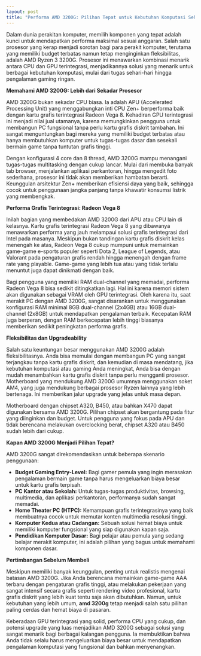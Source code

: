 ```yaml
---
layout: post
title: "Performa AMD 3200G: Pilihan Tepat untuk Kebutuhan Komputasi Sehari-hari dan Entri Gaming"
---
```


Dalam dunia perakitan komputer, memilih komponen yang tepat adalah kunci untuk mendapatkan performa maksimal sesuai anggaran. Salah satu prosesor yang kerap menjadi sorotan bagi para perakit komputer, terutama yang memiliki budget terbatas namun tetap menginginkan fleksibilitas, adalah AMD Ryzen 3 3200G. Prosesor ini menawarkan kombinasi menarik antara CPU dan GPU terintegrasi, menjadikannya solusi yang menarik untuk berbagai kebutuhan komputasi, mulai dari tugas sehari-hari hingga pengalaman gaming ringan.

**Memahami AMD 3200G: Lebih dari Sekadar Prosesor**

AMD 3200G bukan sekadar CPU biasa. Ia adalah APU (Accelerated Processing Unit) yang menggabungkan inti CPU Zen+ berperforma baik dengan kartu grafis terintegrasi Radeon Vega 8. Kehadiran GPU terintegrasi ini menjadi nilai jual utamanya, karena memungkinkan pengguna untuk membangun PC fungsional tanpa perlu kartu grafis diskrit tambahan. Ini sangat menguntungkan bagi mereka yang memiliki budget terbatas atau hanya membutuhkan komputer untuk tugas-tugas dasar dan sesekali bermain game tanpa tuntutan grafis tinggi.

Dengan konfigurasi 4 core dan 8 thread, AMD 3200G mampu menangani tugas-tugas multitasking dengan cukup lancar. Mulai dari membuka banyak tab browser, menjalankan aplikasi perkantoran, hingga mengedit foto sederhana, prosesor ini tidak akan memberikan hambatan berarti. Keunggulan arsitektur Zen+ memberikan efisiensi daya yang baik, sehingga cocok untuk penggunaan jangka panjang tanpa khawatir konsumsi listrik yang membengkak.

**Performa Grafis Terintegrasi: Radeon Vega 8**

Inilah bagian yang membedakan AMD 3200G dari APU atau CPU lain di kelasnya. Kartu grafis terintegrasi Radeon Vega 8 yang dibawanya menawarkan performa yang jauh melampaui solusi grafis terintegrasi dari Intel pada masanya. Meskipun bukan tandingan kartu grafis diskrit kelas menengah ke atas, Radeon Vega 8 cukup mumpuni untuk memainkan game-game e-sports populer seperti Dota 2, League of Legends, atau Valorant pada pengaturan grafis rendah hingga menengah dengan frame rate yang playable. Game-game yang lebih tua atau yang tidak terlalu menuntut juga dapat dinikmati dengan baik.

Bagi pengguna yang memiliki RAM dual-channel yang memadai, performa Radeon Vega 8 bisa sedikit ditingkatkan lagi. Hal ini karena memori sistem akan digunakan sebagai VRAM oleh GPU terintegrasi. Oleh karena itu, saat merakit PC dengan AMD 3200G, sangat disarankan untuk menggunakan konfigurasi RAM minimal 8GB dual-channel (2x4GB) atau 16GB dual-channel (2x8GB) untuk mendapatkan pengalaman terbaik. Kecepatan RAM juga berperan, dengan RAM berkecepatan lebih tinggi biasanya memberikan sedikit peningkatan performa grafis.

**Fleksibilitas dan Upgradeability**

Salah satu keuntungan besar menggunakan AMD 3200G adalah fleksibilitasnya. Anda bisa memulai dengan membangun PC yang sangat terjangkau tanpa kartu grafis diskrit, dan kemudian di masa mendatang, jika kebutuhan komputasi atau gaming Anda meningkat, Anda bisa dengan mudah menambahkan kartu grafis diskrit tanpa perlu mengganti prosesor. Motherboard yang mendukung AMD 3200G umumnya menggunakan soket AM4, yang juga mendukung berbagai prosesor Ryzen lainnya yang lebih bertenaga. Ini memberikan jalur upgrade yang jelas untuk masa depan.

Motherboard dengan chipset A320, B450, atau bahkan X470 dapat digunakan bersama AMD 3200G. Pilihan chipset akan bergantung pada fitur yang diinginkan dan budget. Untuk pengguna yang fokus pada APU dan tidak berencana melakukan overclocking berat, chipset A320 atau B450 sudah lebih dari cukup.

**Kapan AMD 3200G Menjadi Pilihan Tepat?**

AMD 3200G sangat direkomendasikan untuk beberapa skenario penggunaan:

*   **Budget Gaming Entry-Level:** Bagi gamer pemula yang ingin merasakan pengalaman bermain game tanpa harus mengeluarkan biaya besar untuk kartu grafis terpisah.
*   **PC Kantor atau Sekolah:** Untuk tugas-tugas produktivitas, browsing, multimedia, dan aplikasi perkantoran, performanya sudah sangat memadai.
*   **Home Theater PC (HTPC):** Kemampuan grafis terintegrasinya yang baik membuatnya cocok untuk memutar konten multimedia resolusi tinggi.
*   **Komputer Kedua atau Cadangan:** Sebuah solusi hemat biaya untuk memiliki komputer fungsional yang siap digunakan kapan saja.
*   **Pendidikan Komputer Dasar:** Bagi pelajar atau pemula yang sedang belajar merakit komputer, ini adalah pilihan yang bagus untuk memahami komponen dasar.

**Pertimbangan Sebelum Membeli**

Meskipun memiliki banyak keunggulan, penting untuk realistis mengenai batasan AMD 3200G. Jika Anda berencana memainkan game-game AAA terbaru dengan pengaturan grafis tinggi, atau melakukan pekerjaan yang sangat intensif secara grafis seperti rendering video profesional, kartu grafis diskrit yang lebih kuat tentu saja akan dibutuhkan. Namun, untuk kebutuhan yang lebih umum, **amd 3200g** tetap menjadi salah satu pilihan paling cerdas dan hemat biaya di pasaran.

Keberadaan GPU terintegrasi yang solid, performa CPU yang cukup, dan potensi upgrade yang luas menjadikan AMD 3200G sebagai solusi yang sangat menarik bagi berbagai kalangan pengguna. Ia membuktikan bahwa Anda tidak selalu harus mengeluarkan biaya besar untuk mendapatkan pengalaman komputasi yang fungsional dan bahkan menyenangkan.
